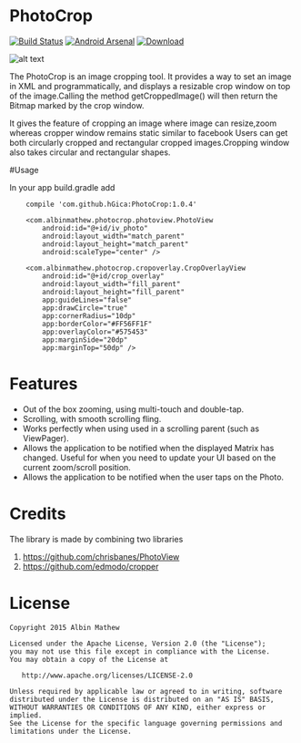 # PhotoCrop
[![Build Status](https://travis-ci.org/albinmathew/PhotoCrop.svg?branch=master)](https://travis-ci.org/albinmathew/PhotoCrop)  [![Android Arsenal](https://img.shields.io/badge/Android%20Arsenal-PhotoCrop-brightgreen.svg?style=flat)](http://android-arsenal.com/details/1/2046)  [ ![Download](https://api.bintray.com/packages/albinmathew/maven/PhotoCrop/images/download.svg) ](https://bintray.com/albinmathew/maven/PhotoCrop/_latestVersion)

![alt text](https://raw.githubusercontent.com/albinmathew/PhotoCrop/master/screenshots/pic1.png)

The PhotoCrop is an image cropping tool. It provides a way to set an image in XML and programmatically, and displays a resizable
crop window on top of the image.Calling the method getCroppedImage() will then return the Bitmap marked by the crop window.

It gives the feature of cropping an image where image can resize,zoom whereas cropper window remains static similar to facebook
Users can get both circularly cropped and rectangular cropped images.Cropping window also takes circular and rectangular shapes.

#Usage

In your app build.gradle add

```
	compile 'com.github.hGica:PhotoCrop:1.0.4'
```


```
    <com.albinmathew.photocrop.photoview.PhotoView
        android:id="@+id/iv_photo"
        android:layout_width="match_parent"
        android:layout_height="match_parent"
        android:scaleType="center" />
```


```
    <com.albinmathew.photocrop.cropoverlay.CropOverlayView
        android:id="@+id/crop_overlay"
        android:layout_width="fill_parent"
        android:layout_height="fill_parent"
        app:guideLines="false"
        app:drawCircle="true"
        app:cornerRadius="10dp"
        app:borderColor="#FF56FF1F"
        app:overlayColor="#575453"
        app:marginSide="20dp"
        app:marginTop="50dp" />
```

# Features
- Out of the box zooming, using multi-touch and double-tap.
- Scrolling, with smooth scrolling fling.
- Works perfectly when using used in a scrolling parent (such as ViewPager).
- Allows the application to be notified when the displayed Matrix has changed. Useful for when you need to update your UI based on the current zoom/scroll position.
- Allows the application to be notified when the user taps on the Photo.


# Credits

The library is made by combining two libraries

1. https://github.com/chrisbanes/PhotoView
2. https://github.com/edmodo/cropper

# License

    Copyright 2015 Albin Mathew

    Licensed under the Apache License, Version 2.0 (the "License");
    you may not use this file except in compliance with the License.
    You may obtain a copy of the License at

       http://www.apache.org/licenses/LICENSE-2.0

    Unless required by applicable law or agreed to in writing, software
    distributed under the License is distributed on an "AS IS" BASIS,
    WITHOUT WARRANTIES OR CONDITIONS OF ANY KIND, either express or implied.
    See the License for the specific language governing permissions and
    limitations under the License.
